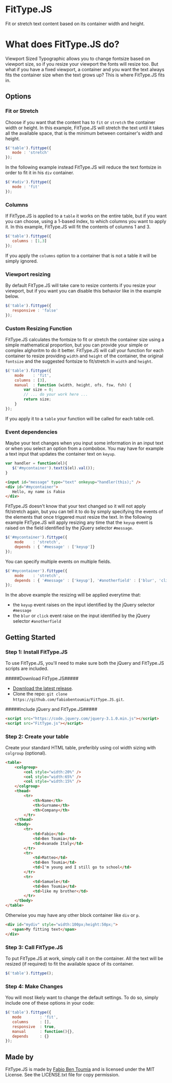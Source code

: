 # FitType.JS
Fit or stretch text content based on its container width and height.

# What does FitType.JS do?
Viewport Sized Typographic allows you to change fontsize based on viewport size, so if you resize your viewport the fonts will resize too. But what if you have a fixed viewport, a container and you want the text always fits the container size when the text grows up?
This is where FitType.JS fits in.

## Options ##

### Fit or Stretch ###

Choose if you want that the content has to `fit` or `stretch` the container width or height.
In this example, FitType.JS will stretch the text until it takes all the available space, that is the minimum between container's width and height.

```javascript
$('table').fittype({
   mode : 'stretch'
});
```

In the following example instead FitType.JS will reduce the text fontsize in order to fit it in his `div` container.

```javascript
$('#adiv').fittype({
   mode : 'fit'
});
```

### Columns ###

If FitType.JS is applied to a `table` it works on the entire table, but if you want you can choose, using a 1-based index, to which columns you want to apply it. In this example, FitType.JS will fit the contents of columns 1 and 3.

```javascript
$('table').fittype({
   columns : [1,3]
});
```

If you apply the `columns` option to a container that is not a table it will be simply ignored.

### Viewport resizing ###

By default FitType.JS will take care to resize contents if you resize your viewport, but if you want you can disable this behavior like in the example below.

```javascript
$('table').fittype({
   responsive : 'false'
});
```

### Custom Resizing Function ###

FitType.JS calculates the fontsize to fit or stretch the container size using a simple mathematical proportion, but you can provide your simple or complex alghoritm to do it better. FitType.JS will call your function for each container to resize providing `width` and `height` of the container, the original `fontsize` and the suggested fontsize to fit/stretch in `width` and `height`.

```javascript
$('table').fittype({
    mode    : 'fit',
    columns : [3],                
    manual  : function (width, height, ofs, fsw, fsh) {
        var size = 0;
        // ... do your work here ...
        return size;
    }
});
```
If you apply it to a `table` your function will be called for each table cell.

### Event dependencies ###

Maybe your text changes when you input some information in an input text or when you select an option from a combobox. You may have for example a text input that updates the container text on `keyup`.

```javascript
var handler = function(el){
   $('#mycontainer').text($(el).val());
}
```

```html
<input id="message" type="text" onkeyup="handler(this);" />
<div id="#mycontainer">
   Hello, my name is Fabio
</div>
```

FitType.JS doesn't know that your text changed so it will not apply fit/stretch again, but you can tell it to do by simply specifying the events of the elements that once triggered must resize the text. In the following example FitType.JS will apply resizing any time that the `keyup` event is raised on the field identified by the jQuery selector `#message`.

```javascript
$('#mycontainer').fittype({
    mode    : 'stretch',
    depends : { '#message' : ['keyup']}
});
```

You can specify multiple events on multiple fields.

```javascript
$('#mycontainer').fittype({
    mode    : 'stretch',
    depends : { '#message' : ['keyup'], '#anotherfield' : ['blur', 'click']}
});
```

In the above example the resizing will be applied everytime that:
- the `keyup` event raises on the input identified by the jQuery selector `#message`
- the `blur` or `click` event raise on the input identified by the jQuery selector `#anotherfield`

## Getting Started ##

### Step 1: Install FitType.JS ###
To use FitType.JS, you'll need to make sure both the jQuery and FitType.JS scripts are included.

#####Download FitType.JS#####
- [Download the latest release](https://github.com/fabiobentoumia/FitType.JS).
- Clone the repo: `git clone https://github.com/fabiobentoumia/FitType.JS.git`.

#####Include jQuery and FitType.JS#####
```html
<script src="https://code.jquery.com/jquery-3.1.0.min.js"></script>
<script src="FitType.js"></script>
```

### Step 2: Create your table ###

Create your standard HTML table, preferibly using col width sizing with `colgroup` (optional).

```html
<table>
    <colgroup>
        <col style="width:20%" />
        <col style="width:65%" />
        <col style="width:15%" />                        
    </colgroup>
    <thead>
        <tr>
            <th>Name</th>
            <th>Surname</th>
            <th>Company</th>                            
        </tr>
    </thead>
    <tbody>
        <tr>
            <td>Fabio</td>
            <td>Ben Toumia</td>
            <td>Avanade Italy</td>                            
        </tr>                       
        <tr>
            <td>Matteo</td>
            <td>Ben Toumia</td>
            <td>I'm young and I still go to school</td>
        </tr>
        <tr>
            <td>Samuele</td>
            <td>Ben Toumia</td>
            <td>like my brother</td>
        </tr>                       
    </tbody>
</table>
```

Otherwise you may have any other block container like `div` or `p`.

```html
<div id="mydiv" style="width:100px;height:50px;">
   <span>My fitting text</span>
</div>
```

### Step 3: Call FitType.JS ###
To put FitType.JS at work, simply call it on the container. All the text will be resized (if required) to fit the available space of its container.

```javascript
$('table').fittype();
```

### Step 4: Make Changes ###

You will most likely want to change the default settings. To do so, simply include one of these options in your code:

```javascript
$('table').fittype({
   mode        : 'fit',
   columns     : [],
   responsive  : true,
   manual      : function(){},
   depends     : {}
});
```

## Made by ##

FitType.JS is made by [Fabio Ben Toumia](https://www.linkedin.com/in/fabio-ben-toumia-66023914) and is licensed under the MIT License. See the LICENSE.txt file for copy permission.
